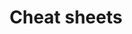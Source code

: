 ---
layout: page
title: Cheat sheets
permalink: /cheats
nav: true
nav_order: 5
dropdown: true
children: 
    - title: GitHub VSC
      permalink: /cheat_github
    - title: divider
    - title: Markdown
      permalink: https://www.markdownguide.org/cheat-sheet/
    - title: divider
    - title: Logins
      permalink: /cheat_logins
---